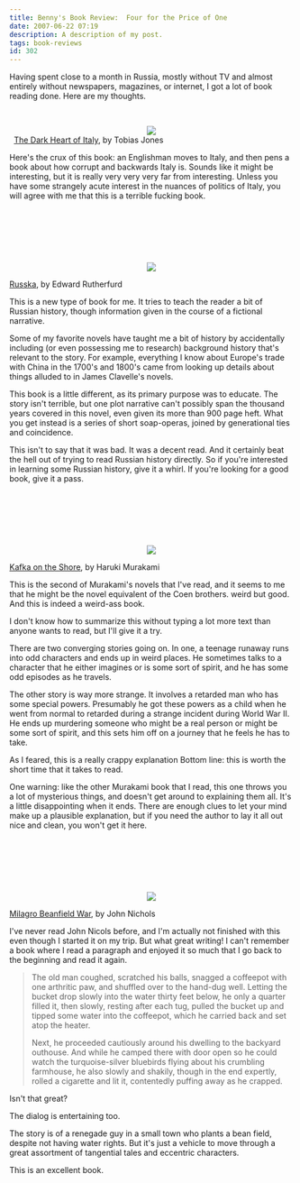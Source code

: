 ```yaml
---
title: Benny's Book Review:  Four for the Price of One
date: 2007-06-22 07:19
description: A description of my post.
tags: book-reviews
id: 302
---
```

Having spent close to a month in Russia, mostly without TV and almost entirely without newspapers, magazines, or internet, I got a lot of book reading done.  Here are my thoughts.
<p>&nbsp;</p>
<center><img src="/img/books/darkitaly.jpg"></img></center>
<span class="spanEndPreview">&nbsp;</span>
<a href="http://search.barnesandnoble.com/booksearch/isbnInquiry.asp?z=y&EAN=9780865477247&itm=1" target="_blank">The Dark Heart of Italy</a>, by Tobias Jones

Here's the crux of this book:  an Englishman moves to Italy, and then pens a book about how corrupt and backwards Italy is.  Sounds like it might be interesting, but it is really very very very far from interesting.  Unless you have some strangely acute interest in the nuances of politics of Italy, you will agree with me that this is a terrible fucking book.
<p>&nbsp;</p><p>&nbsp;</p>
<center><br /><br /><img src="/img/books/russka.jpg"></img></center>

<a href="http://search.barnesandnoble.com/booksearch/isbnInquiry.asp?z=y&EAN=9780865477247&itm=1" target="_blank">Russka</a>, by Edward Rutherfurd

This is a new type of book for me.  It tries to teach the reader a bit of Russian history, though information given in the course of a fictional narrative.  

Some of my favorite novels have taught me a bit of history by accidentally including (or even possessing me to research) background history that's relevant to the story.  For example, everything I know about Europe's trade with China in the  1700's and 1800's came from looking up details about things alluded to in James Clavelle's novels.

This book is a little different, as its primary purpose was to educate.  The story isn't terrible, but one plot narrative can't possibly span the thousand years covered in this novel, even given its more than 900 page heft.  What you get instead is a series of short soap-operas, joined by generational ties and coincidence.

This isn't to say that it was bad.  It was a decent read.  And it certainly beat the hell out of trying to read Russian history directly.  So if you're interested in learning some Russian history, give it a whirl.  If you're looking for a good book, give it a pass.
<p>&nbsp;</p><p>&nbsp;</p>
<center><br /><br /><img src="/img/books/kafka.jpg"></img></center>

<a href="http://search.barnesandnoble.com/booksearch/isbnInquiry.asp?z=y&EAN=9781400079278&itm=1" target="_blank">Kafka on the Shore</a>, by Haruki Murakami

This is the second of Murakami's novels that I've read, and it seems to me that he might be the novel equivalent of the Coen brothers.  weird but good.  And this is indeed a weird-ass book.

I don't know how to summarize this without typing a lot more text than anyone wants to read, but I'll give it a try.

There are two converging stories going on.  In one, a teenage runaway runs into odd characters and ends up in weird places.  He sometimes talks to a character that he either imagines or is some sort of spirit, and he has some odd episodes as he travels.

The other story is way more strange.  It involves a retarded man who has some special powers.  Presumably he got these powers as a child when he went from normal to retarded during a strange incident during World War II.  He ends up murdering someone who might be a real person or might be some sort of spirit, and this sets him off on a journey that he feels he has to take.

As I feared, this is a really crappy explanation  Bottom line: this is worth the short time that it takes to read.

One warning:  like the other Murakami book that I read, this one throws you a lot of mysterious things, and doesn't get around to explaining them all.  It's a little disappointing when it ends.  There are enough clues to let your mind make up a plausible explanation, but if you need the author to lay it all out nice and clean, you won't get it here.
<p>&nbsp;</p><p>&nbsp;</p>
<center><br /><br /><img src="/img/books/beanfield.jpg"></img></center>

<a href="http://search.barnesandnoble.com/booksearch/isbnInquiry.asp?z=y&EAN=9780805063745&itm=1" target="_blank">Milagro Beanfield War</a>, by John Nichols

I've never read John Nicols before, and I'm actually not finished with this even though I started it on my trip.  But what great writing!  I can't remember a book where I read a paragraph and enjoyed it so much that I go back to the beginning and read it again.

<blockquote>The old man coughed, scratched his balls, snagged a coffeepot with one arthritic paw, and shuffled over to the hand-dug well.  Letting the bucket drop slowly into the water thirty feet below, he only a quarter filled it, then slowly, resting after each tug, pulled the bucket up and tipped some water into the coffeepot, which he carried back and set atop the heater.

Next, he proceeded cautiously around his dwelling to the backyard outhouse.  And while he camped there with door open so he could watch the turquoise-silver bluebirds flying about his crumbling farmhouse, he also slowly and shakily, though in the end expertly, rolled a cigarette and lit it, contentedly puffing away as he crapped.</blockquote>

Isn't that great?

The dialog is entertaining too.

The story is of a renegade guy in a small town who plants a bean field, despite not having water rights.  But it's just a vehicle to move through a great assortment of tangential tales and eccentric characters.

This is an excellent book.